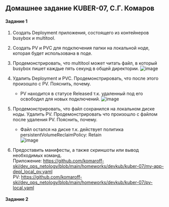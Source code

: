 ## Домашнее задание KUBER-07, С.Г. Комаров

#### Задание 1

1. Cоздать Deployment приложения, состоящего из контейнеров busybox и multitool.  
2. Создать PV и PVC для подключения папки на локальной ноде, которая будет использована в поде.  
3. Продемонстрировать, что multitool может читать файл, в который busybox пишет каждые пять секунд в общей директории.
![image](https://github.com/komaroff-ski/dev_ops_netology/assets/93157702/54b141d2-f509-4c90-b7ad-75bfcc5acdba)


4. Удалить Deployment и PVC. Продемонстрировать, что после этого произошло с PV. Пояснить, почему. 
    - PV находится в статусе Released т.к. удаленный под его освободил для новых подключений.
![image](https://github.com/komaroff-ski/dev_ops_netology/assets/93157702/e22422a2-8c42-4b1c-8272-fedc6e05c017)



5. Продемонстрировать, что файл сохранился на локальном диске ноды. Удалить PV. Продемонстрировать что произошло с файлом после удаления PV.   Пояснить, почему.  
   - Файл остался на диске т.к. действует политика persistentVolumeReclaimPolicy: Retain  
![image](https://github.com/komaroff-ski/dev_ops_netology/assets/93157702/59165b67-cc7e-4640-bfdd-b124238719c3)


6. Предоставить манифесты, а также скриншоты или вывод необходимых команд.  
Приложение:  https://github.com/komaroff-ski/dev_ops_netology/blob/main/homeworks/devkub/kuber-07/my-app-depl_local_pv.yaml  
PV: https://github.com/komaroff-ski/dev_ops_netology/blob/main/homeworks/devkub/kuber-07/pv-local.yaml  


#### Задание 2
